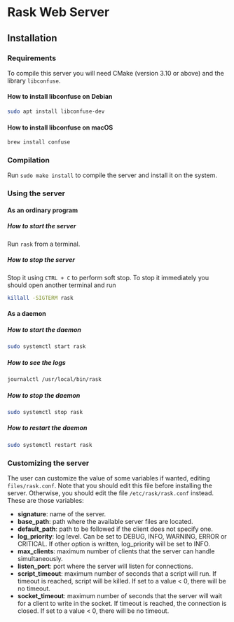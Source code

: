 # Rask Web Server
## Installation
### Requirements
To compile this server you will need CMake (version 3.10 or above) and the library `libconfuse`.
#### How to install libconfuse on Debian
```bash
sudo apt install libconfuse-dev
```
#### How to install libconfuse on macOS
```bash
brew install confuse
```
### Compilation
Run `sudo make install` to compile the server and install it on the system.
### Using the server
#### As an ordinary program
##### How to start the server
Run `rask` from a terminal. 
##### How to stop the server
Stop it using `CTRL + C` to perform soft stop. To stop it immediately you should open another terminal and run 
```bash
killall -SIGTERM rask
```
#### As a daemon
##### How to start the daemon
```bash
sudo systemctl start rask
```
##### How to see the logs
```bash
journalctl /usr/local/bin/rask
```
##### How to stop the daemon
```bash
sudo systemctl stop rask
```
##### How to restart the daemon
```bash
sudo systemctl restart rask
```
### Customizing the server

The user can customize the value of some variables if wanted, editing `files/rask.conf`. Note that you should edit this file before installing the server. Otherwise, you should edit the file `/etc/rask/rask.conf` instead. These are those variables:

- **signature**: name of the server.
- **base_path**: path where the available server files are located.
- **default_path**: path to be followed if the client does not specify one.
- **log_priority**: log level. Can be set to DEBUG, INFO, WARNING, ERROR or CRITICAL. If other option is written, log_priority will be set to INFO.
- **max_clients**: maximum number of clients that the server can handle simultaneously.
- **listen_port**: port where the server will listen for connections.
- **script_timeout**: maximum number of seconds that a script will run. If timeout is reached, script will be killed. If set to a value < 0, there will be no timeout.
- **socket_timeout**: maximum number of seconds that the server will wait for a client to write in the socket. If timeout is reached, the connection is closed. If set to a value < 0, there will be no timeout.
